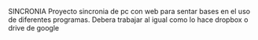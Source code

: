 SINCRONIA
Proyecto sincronia de pc con web para sentar bases en el uso de 
diferentes programas. Debera trabajar al igual como lo hace dropbox
o drive de google